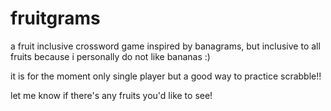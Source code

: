 # fruitgrams

a fruit inclusive crossword game inspired by banagrams, but inclusive to all fruits because i personally do not like bananas :)

it is for the moment only single player but a good way to practice scrabble!!

let me know if there's any fruits you'd like to see!

